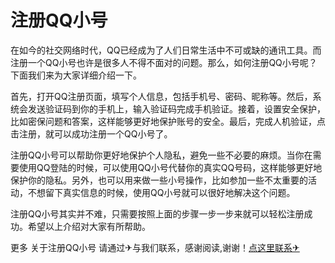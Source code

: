 # 注册QQ小号

在如今的社交网络时代，QQ已经成为了人们日常生活中不可或缺的通讯工具。而注册一个QQ小号也许是很多人不得不面对的问题。那么，如何注册QQ小号呢？下面我们来为大家详细介绍一下。

首先，打开QQ注册页面，填写个人信息，包括手机号、密码、昵称等。然后，系统会发送验证码到你的手机上，输入验证码完成手机验证。接着，设置安全保护，比如密保问题和答案，这样能够更好地保护账号的安全。最后，完成人机验证，点击注册，就可以成功注册一个QQ小号了。

注册QQ小号可以帮助你更好地保护个人隐私，避免一些不必要的麻烦。当你在需要使用QQ登陆的时候，可以使用QQ小号代替你的真实QQ号码，这样能够更好地保护你的隐私。另外，也可以用来做一些小号操作，比如参加一些不太重要的活动，不想留下真实信息的时候，使用QQ小号就可以很好地解决这个问题。

注册QQ小号其实并不难，只需要按照上面的步骤一步一步来就可以轻松注册成功。希望以上介绍对大家有所帮助。

更多 关于注册QQ小号 请通过✈与我们联系，感谢阅读,谢谢！[点这里联系✈](https://lm.k02.cc)